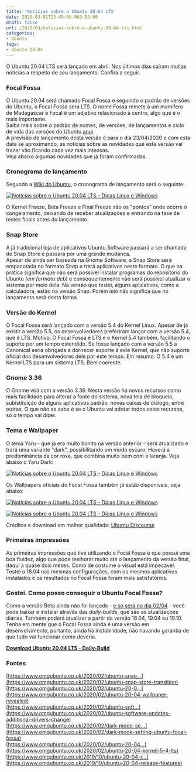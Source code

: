 ```yaml
---
title: 'Notícias sobre o Ubuntu 20.04 LTS'
date: 2020-03-01T23:45:00.003-03:00
draft: false
url: /2020/03/noticias-sobre-o-ubuntu-20-04-lts.html
categories:
- Ubuntu
tags: 
- Ubuntu 20.04
---
```


O Ubuntu 20.04 LTS será lançado em abril. Nos últimos dias saíram muitas notícias a respeito de seu lançamento. Confira a seguir.


### Focal Fossa

  
O Ubuntu 20.04 será chamado Focal Fossa e seguindo o padrão de versões do Ubuntu, o Focal Fossa será LTS. O nome Fossa remete à um mamífero de Madagascar e Focal é um adjetivo relacionado à centro, algo que é o mais importante.  
Saiba mais sobre o padrão de nomes, de versões, de lançamentos e ciclo de vida das versões do Ubuntu [aqui](https://info.wsouza.com.br/2019/03/ubuntu-como-funciona-politica-de-seu-ciclo-de-vida.html).  
A previsão de lançamento desta versão é para o dia 23/04/2020 e com esta data se aproximando, as notícias sobre as novidades que esta versão vai trazer vão ficando cada vez mais intensas.  
Veja abaixo algumas novidades que já foram confirmadas.  
  

### Cronograma de lançamento

  
Segundo a [Wiki do Ubuntu](https://wiki.ubuntu.com/FocalFossa/ReleaseSchedule), o cronograma de lançamento será o seguinte:  
  

[![Notícias sobre o Ubuntu 20.04 LTS - Dicas Linux e Windows](https://3.bp.blogspot.com/-X30A2rfPnrk/XlxDcxSdXMI/AAAAAAAAOGs/eYJEXchznEsf07hUkpdJfG7THCX8ZD67wCNcBGAsYHQ/s1600/Release.png "Notícias sobre o Ubuntu 20.04 LTS - Dicas Linux e Windows")](https://3.bp.blogspot.com/-X30A2rfPnrk/XlxDcxSdXMI/AAAAAAAAOGs/eYJEXchznEsf07hUkpdJfG7THCX8ZD67wCNcBGAsYHQ/s1600/Release.png)

  
O Kernel Freeze, Beta Freeze e Final Freeze são os "pontos" onde ocorre o congelamento, deixando de receber atualizações e entrando na fase de testes finais antes do lançamento.  
  

### Snap Store

  
A já tradicional loja de aplicativos Ubuntu Software passará a ser chamada de Snap Store e passará por uma grande mudança.  
Apesar de ainda ser baseada na Gnome Software, a Snap Store será empacotada no formato _Snap_ e trará aplicativos neste formato. O que na prática significa que não será possível instalar programas do repositório do Ubuntu _(em formato.deb)_ e consequentemente não será possível atualizar o sistema por meio dela. Na versão que testei, alguns aplicativos, como a calculadora, estão na versão Snap. Porém isto não significa que no lançamento será desta forma.  
  

### Versão do Kernel

  
O Focal Fossa será lançado com a versão 5.4 do Kernel Linux. Apesar de já existir a versão 5.5, os desenvolvedores preferiram lançar com a versão 5.4, que é LTS. Motivo: O Focal Fossa é LTS e o Kernel 5.4 também, facilitando o suporte por um tempo estendido. Se fosse lançado com a versão 5.5 a Canonical seria obrigada a dornecer suporte á este Kernel, que não suporte oficial dos desenvolvedores dele por este tempo. Em resumo: O 5.4 é um Kernel LTS para um sistema LTS. Bem coerente.  
  

### Gnome 3.36

  
O Gnome virá com a versão 3.36. Nesta versão há novos recursos como mais facilidade para alterar a fonte do sistema, nova tela de bloqueio, subistituição de alguns aplicativos padrão, novas caixas de diálogo, entre outras. O que não se sabe é se o Ubuntu vai adotar todos estes recursos, só o tempo vai dizer.  
  

### Tema e Wallpaper

  
O tema Yaru - que já era muito bonito na versão anterior - será atualizado e trará uma variante "dark", possibilitando um modo escuro. Haverá a predominância da cor roxa, que combina muito bem com o laranja. Veja abaixo o Yaru Dark:  
  
[![Notícias sobre o Ubuntu 20.04 LTS - Dicas Linux e Windows](https://4.bp.blogspot.com/-gGEhsXIBMOs/Xlxkxqs6UYI/AAAAAAAAOHE/mWnhhiHUAdIK9fYluXFZzsdmGjBBHAFzACNcBGAsYHQ/s640/Yaru.png "Notícias sobre o Ubuntu 20.04 LTS - Dicas Linux e Windows")](https://4.bp.blogspot.com/-gGEhsXIBMOs/Xlxkxqs6UYI/AAAAAAAAOHE/mWnhhiHUAdIK9fYluXFZzsdmGjBBHAFzACNcBGAsYHQ/s1600/Yaru.png)

  
Os Wallpapers oficiais do Focal Fossa também já estão disponíveis, veja abaixo:  
  

[![Notícias sobre o Ubuntu 20.04 LTS - Dicas Linux e Windows](https://1.bp.blogspot.com/-iyRXDJD3Xjg/Xl_K_PtrEII/AAAAAAAAOMI/a5KnnG9QQvI1NZeWi6pFSXig4dmp5tmyQCNcBGAsYHQ/s640/Focal-Fossa.png "Notícias sobre o Ubuntu 20.04 LTS - Dicas Linux e Windows")](https://1.bp.blogspot.com/-iyRXDJD3Xjg/Xl_K_PtrEII/AAAAAAAAOMI/a5KnnG9QQvI1NZeWi6pFSXig4dmp5tmyQCNcBGAsYHQ/s1600/Focal-Fossa.png)

[![Notícias sobre o Ubuntu 20.04 LTS - Dicas Linux e Windows](https://1.bp.blogspot.com/-KcqzkRlzy84/Xl_K_D-v-KI/AAAAAAAAOME/RM3KeIqcP8AXlHzo3lYcaVcsQqVSO_16QCNcBGAsYHQ/s640/Focal-Fossa_GREY.png "Notícias sobre o Ubuntu 20.04 LTS - Dicas Linux e Windows")](https://1.bp.blogspot.com/-KcqzkRlzy84/Xl_K_D-v-KI/AAAAAAAAOME/RM3KeIqcP8AXlHzo3lYcaVcsQqVSO_16QCNcBGAsYHQ/s1600/Focal-Fossa_GREY.png)

Créditos e download em melhor qualidade: [Ubuntu Discourse](https://discourse.ubuntu.com/t/focal-fossa-mascot-wallpapers/14621?u=d0od)  
  

### Primeiras impressões

  
As primeiras impressões que tive utilizando o Focal Fossa é que possui uma boa fluidez, algo que pode melhorar muito até o lançamento da versão final, daqui à quase dois meses. Como de costume o visual está impecável. Testei o 18.04 nas mesmas configurações, com os mesmos aplicativos instalados e os resultados no Focal Fossa foram mais satisfatórios.  
  

### Gostei. Como posso conseguir o Ubuntu Focal Fossa?

  
Como a versão Beta ainda não foi lançada - [e só será no dia 02/04](https://info.wsouza.com.br/2020/04/saiu-versao-beta-do-ubuntu-2004-focal-fossa.html) - você pode baixar e instalar através das _daily-builds_, que são as atualizações diárias. Também poderá atualizar a partir da versão 18.04, 19.04 ou 19.10. Tenha em mente que o Focal Fossa ainda é uma versão em desenvolvimento, portanto, ainda há instabilidade, não havando garantia de que tudo vai funcionar como deveria.  
  
  

**[Download Ubuntu 20.04 LTS - Daily-Build](http://www.cdimage.ubuntu.com/daily-live/current/focal-desktop-amd64.iso)**

  

### Fontes

  
[https://www.omgubuntu.co.uk/2020/02/ubuntu-snap...](https://www.omgubuntu.co.uk/2020/02/ubuntu-snap-store-transition)  
[https://www.omgubuntu.co.uk/2020/02/ubuntu-20-0...](https://www.omgubuntu.co.uk/2020/02/ubuntu-20-04-wallpaper-revealed)  
[https://www.omgubuntu.co.uk/2020/02/ubuntu-soft...](https://www.omgubuntu.co.uk/2020/02/ubuntu-software-updates-additional-drivers-change)  
[https://www.omgubuntu.co.uk/2020/02/dark-mode-se...](https://www.omgubuntu.co.uk/2020/02/dark-mode-setting-ubuntu-focal-fossa)  
[https://www.omgubuntu.co.uk/2020/02/ubuntu-20-04...](https://www.omgubuntu.co.uk/2020/02/ubuntu-20-04-kernel-5-4-lts)  
[https://www.omgubuntu.co.uk/2019/10/ubuntu-20-04-r...](https://www.omgubuntu.co.uk/2019/10/ubuntu-20-04-release-features)
